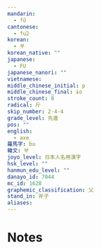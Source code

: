 ```yaml
---
mandarin:
  - fǔ
cantonese:
  - fu2
korean:
  - 부
korean_native: ""
japanese:
  - FU
japanese_nanori: ""
vietnamese:
middle_chinese_initial: p
middle_chinese_final: ɨo
stroke_count: 8
radical: 斤
skip_number: 2-4-4
grade_level: 先進
pos: ""
english:
  - axe
羅馬字: bu
韓文: 부
joyo_level: 日本人名用漢字
hsk_level: ""
hanmun_edu_level: ""
danayo_id: 7044
mc_id: 1628
graphemic_classification: 父
stand_in: 斧子
aliases:
---
```


# Notes
